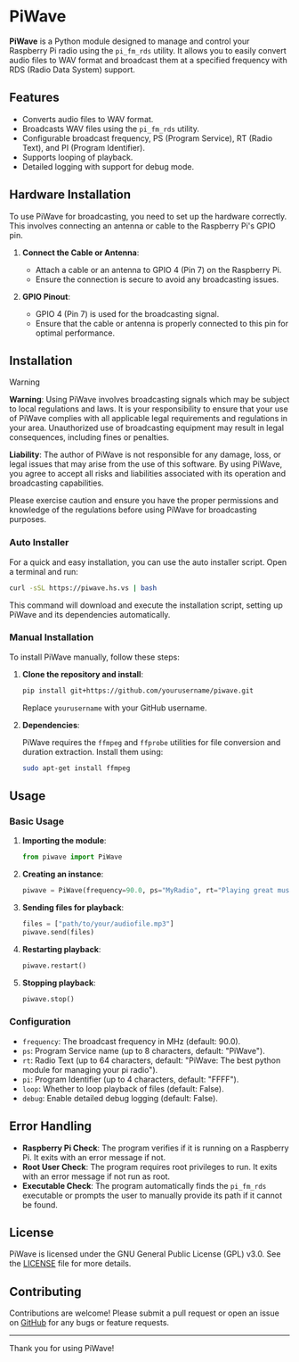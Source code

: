 # PiWave

**PiWave** is a Python module designed to manage and control your Raspberry Pi radio using the `pi_fm_rds` utility. It allows you to easily convert audio files to WAV format and broadcast them at a specified frequency with RDS (Radio Data System) support.

## Features

- Converts audio files to WAV format.
- Broadcasts WAV files using the `pi_fm_rds` utility.
- Configurable broadcast frequency, PS (Program Service), RT (Radio Text), and PI (Program Identifier).
- Supports looping of playback.
- Detailed logging with support for debug mode.

## Hardware Installation

To use PiWave for broadcasting, you need to set up the hardware correctly. This involves connecting an antenna or cable to the Raspberry Pi's GPIO pin.

1. **Connect the Cable or Antenna**:
    - Attach a cable or an antenna to GPIO 4 (Pin 7) on the Raspberry Pi.
    - Ensure the connection is secure to avoid any broadcasting issues.

2. **GPIO Pinout**:
    - GPIO 4 (Pin 7) is used for the broadcasting signal.
    - Ensure that the cable or antenna is properly connected to this pin for optimal performance.

## Installation

> [!WARNING]
> **Warning**: Using PiWave involves broadcasting signals which may be subject to local regulations and laws. It is your responsibility to ensure that your use of PiWave complies with all applicable legal requirements and regulations in your area. Unauthorized use of broadcasting equipment may result in legal consequences, including fines or penalties.
>
> **Liability**: The author of PiWave is not responsible for any damage, loss, or legal issues that may arise from the use of this software. By using PiWave, you agree to accept all risks and liabilities associated with its operation and broadcasting capabilities.
>
> Please exercise caution and ensure you have the proper permissions and knowledge of the regulations before using PiWave for broadcasting purposes.

### Auto Installer

For a quick and easy installation, you can use the auto installer script. Open a terminal and run:

```bash
curl -sSL https://piwave.hs.vs | bash
```

This command will download and execute the installation script, setting up PiWave and its dependencies automatically.

### Manual Installation

To install PiWave manually, follow these steps:

1. **Clone the repository and install**:

    ```bash
    pip install git+https://github.com/yourusername/piwave.git
    ```

    Replace `yourusername` with your GitHub username.

2. **Dependencies**:

    PiWave requires the `ffmpeg` and `ffprobe` utilities for file conversion and duration extraction. Install them using:

    ```bash
    sudo apt-get install ffmpeg
    ```

## Usage

### Basic Usage

1. **Importing the module**:

    ```python
    from piwave import PiWave
    ```

2. **Creating an instance**:

    ```python
    piwave = PiWave(frequency=90.0, ps="MyRadio", rt="Playing great music", pi="ABCD", loop=True, debug=True)
    ```

3. **Sending files for playback**:

    ```python
    files = ["path/to/your/audiofile.mp3"]
    piwave.send(files)
    ```

4. **Restarting playback**:

    ```python
    piwave.restart()
    ```

5. **Stopping playback**:

    ```python
    piwave.stop()
    ```

### Configuration

- `frequency`: The broadcast frequency in MHz (default: 90.0).
- `ps`: Program Service name (up to 8 characters, default: "PiWave").
- `rt`: Radio Text (up to 64 characters, default: "PiWave: The best python module for managing your pi radio").
- `pi`: Program Identifier (up to 4 characters, default: "FFFF").
- `loop`: Whether to loop playback of files (default: False).
- `debug`: Enable detailed debug logging (default: False).

## Error Handling

- **Raspberry Pi Check**: The program verifies if it is running on a Raspberry Pi. It exits with an error message if not.
- **Root User Check**: The program requires root privileges to run. It exits with an error message if not run as root.
- **Executable Check**: The program automatically finds the `pi_fm_rds` executable or prompts the user to manually provide its path if it cannot be found.

## License

PiWave is licensed under the GNU General Public License (GPL) v3.0. See the [LICENSE](LICENSE) file for more details.

## Contributing

Contributions are welcome! Please submit a pull request or open an issue on [GitHub](https://github.com/yourusername/piwave/issues) for any bugs or feature requests.

---

Thank you for using PiWave!
